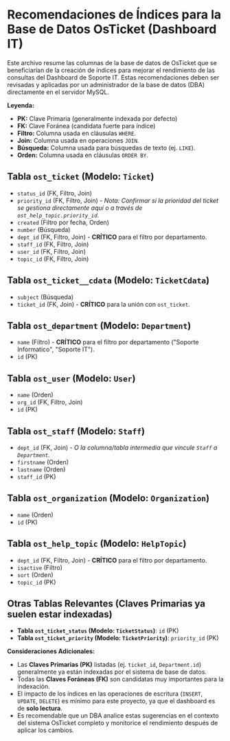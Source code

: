 # Recomendaciones de Índices para la Base de Datos OsTicket (Dashboard IT)

Este archivo resume las columnas de la base de datos de OsTicket que se beneficiarían de la creación de índices para mejorar el rendimiento de las consultas del Dashboard de Soporte IT. Estas recomendaciones deben ser revisadas y aplicadas por un administrador de la base de datos (DBA) directamente en el servidor MySQL.

**Leyenda:**
- **PK:** Clave Primaria (generalmente indexada por defecto)
- **FK:** Clave Foránea (candidata fuerte para índice)
- **Filtro:** Columna usada en cláusulas `WHERE`.
- **Join:** Columna usada en operaciones `JOIN`.
- **Búsqueda:** Columna usada para búsquedas de texto (ej. `LIKE`).
- **Orden:** Columna usada en cláusulas `ORDER BY`.

## Tabla `ost_ticket` (Modelo: `Ticket`)

- `status_id` (FK, Filtro, Join)
- `priority_id` (FK, Filtro, Join) - *Nota: Confirmar si la prioridad del ticket se gestiona directamente aquí o a través de `ost_help_topic.priority_id`.*
- `created` (Filtro por fecha, Orden)
- `number` (Búsqueda)
- `dept_id` (FK, Filtro, Join) - **CRÍTICO** para el filtro por departamento.
- `staff_id` (FK, Filtro, Join)
- `user_id` (FK, Filtro, Join)
- `topic_id` (FK, Filtro, Join)

## Tabla `ost_ticket__cdata` (Modelo: `TicketCdata`)

- `subject` (Búsqueda)
- `ticket_id` (FK, Join) - **CRÍTICO** para la unión con `ost_ticket`.

## Tabla `ost_department` (Modelo: `Department`)

- `name` (Filtro) - **CRÍTICO** para el filtro por departamento ("Soporte Informatico", "Soporte IT").
- `id` (PK)

## Tabla `ost_user` (Modelo: `User`)

- `name` (Orden)
- `org_id` (FK, Filtro, Join)
- `id` (PK)

## Tabla `ost_staff` (Modelo: `Staff`)

- `dept_id` (FK, Join) - *O la columna/tabla intermedia que vincule `Staff` a `Department`.*
- `firstname` (Orden)
- `lastname` (Orden)
- `staff_id` (PK)

## Tabla `ost_organization` (Modelo: `Organization`)

- `name` (Orden)
- `id` (PK)

## Tabla `ost_help_topic` (Modelo: `HelpTopic`)

- `dept_id` (FK, Filtro, Join) - **CRÍTICO** para el filtro por departamento.
- `isactive` (Filtro)
- `sort` (Orden)
- `topic_id` (PK)

## Otras Tablas Relevantes (Claves Primarias ya suelen estar indexadas)

- **Tabla `ost_ticket_status` (Modelo: `TicketStatus`)**: `id` (PK)
- **Tabla `ost_ticket_priority` (Modelo: `TicketPriority`)**: `priority_id` (PK)

**Consideraciones Adicionales:**

*   Las **Claves Primarias (PK)** listadas (ej. `ticket_id`, `Department.id`) generalmente ya están indexadas por el sistema de base de datos.
*   Todas las **Claves Foráneas (FK)** son candidatas muy importantes para la indexación.
*   El impacto de los índices en las operaciones de escritura (`INSERT`, `UPDATE`, `DELETE`) es mínimo para este proyecto, ya que el dashboard es de **solo lectura**.
*   Es recomendable que un DBA analice estas sugerencias en el contexto del sistema OsTicket completo y monitorice el rendimiento después de aplicar los cambios.
